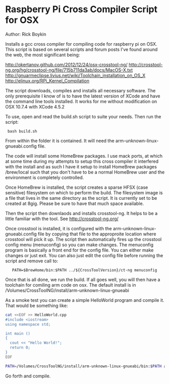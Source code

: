 # Raspberry Pi Cross Compiler Script for OSX

Author: Rick Boykin

  Installs a gcc cross compiler for compiling code for raspberry pi on OSX.
  This script is based on several scripts and forum posts I've found around
  the web, the most significant being: 

  http://okertanov.github.com/2012/12/24/osx-crosstool-ng/
  http://crosstool-ng.org/hg/crosstool-ng/file/715b711da3ab/docs/MacOS-X.txt
  http://gnuarmeclipse.livius.net/wiki/Toolchain_installation_on_OS_X
  http://elinux.org/RPi_Kernel_Compilation

  The script downloads, compiles and installs all necessary software. The only prerequisite I know of is to have the latest version of XCode and have the command line tools installed. It works for me without modification on OSX 10.7.4 with XCode 4.5.2

  To use, open and read the build.sh script to suite your needs. Then run the script:

     bash build.sh 

  From within the folder it is contained. It will need the arm-unknown-linux-gnueabi.config file. 

  The code will install some HomeBrew packages. I use mack ports, at which at some time during my attempts to setup this cross compiler it interfered with the install and as such I have it setup to install HomeBrew packages /brew/local such that you don't have to be a normal HomeBrew user and the environment is completely controlled.

  Once HomeBrew is installed, the script creates a sparse HFSX (case sensitive) filesystem on which to perform the build. The filesystem image is a file that lives in the same directory as the script. It is currently set to be created at 8gig. Please be sure to have that much space available. 

  Then the script then downlaods and installs crosstool-ng. It helps to be a little familiar with the tool. See http://crosstool-ng.org/ 

  Once crosstool is installed, it is configured with the arm-unknown-linux-gnueabi.config file by copying that file to the approproite location where crosstool will pick it up. The script then automatically fires up the crosstool config menu (menuconfig) so you can make changes. The menuconfig program is basically a front end for the config file. You can either make changes or just exit. You can also just edit the config file before running the script and remove call to:

       PATH=$BrewHome/bin:$PATH ../${CrossToolVersion}/ct-ng menuconfig

  Once that is all done, we run the build. If all goes well, you will then have a toolchain for comiling arm code on osx. The default install is in /Volumes/CrossToolNG/install/arm-unknown-linux-gnueabi

  As a smoke test you can create a simple HelloWorld program and compile it. That would be something like:

```bash
cat <<EOF >> HelloWorld.cpp
#include <iostream>
using namespace std;

int main ()
{
  cout << "Hello World!";
  return 0;
}
EOF

PATH=/Volumes/CrossToolNG/install/arm-unknown-linux-gnueabi/bin:$PATH arm-linux-gnueabihf-g++ HelloWorld.cpp -o HelloWorld
```

Go forth and compile.